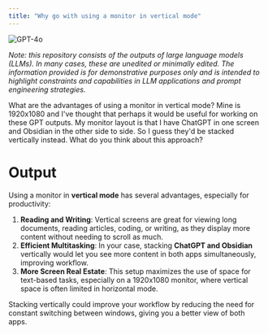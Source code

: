 ```yaml
---
title: "Why go with using a monitor in vertical mode"
---
```

![GPT-4o](https://img.shields.io/badge/GPT--4o-3333FF?style=for-the-badge&logo=openai&logoColor=white)



*Note: this repository consists of the outputs of large language models (LLMs). In many cases, these are unedited or minimally edited. The information provided is for demonstrative purposes only and is intended to highlight constraints and capabilities in LLM applications and prompt engineering strategies.*


What are the advantages of using a monitor in vertical mode? Mine is 1920x1080 and I've thought that perhaps it would be useful for working on these GPT outputs. My monitor layout is that I have ChatGPT in one screen and Obsidian in the other side to side. So I guess they'd be stacked vertically instead. What do you think about this approach?

# Output

Using a monitor in **vertical mode** has several advantages, especially for productivity:

1. **Reading and Writing**: Vertical screens are great for viewing long documents, reading articles, coding, or writing, as they display more content without needing to scroll as much.
2. **Efficient Multitasking**: In your case, stacking **ChatGPT and Obsidian** vertically would let you see more content in both apps simultaneously, improving workflow.
3. **More Screen Real Estate**: This setup maximizes the use of space for text-based tasks, especially on a 1920x1080 monitor, where vertical space is often limited in horizontal mode.

Stacking vertically could improve your workflow by reducing the need for constant switching between windows, giving you a better view of both apps.